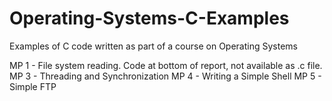# Operating-Systems-C-Examples
Examples of C code written as part of a course on Operating Systems

MP 1 - File system reading. Code at bottom of report, not available as .c file.
MP 3 - Threading and Synchronization
MP 4 - Writing a Simple Shell
MP 5 - Simple FTP
